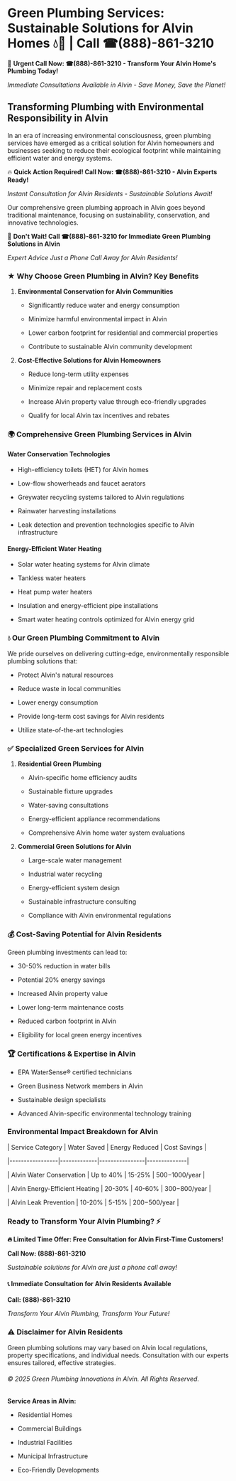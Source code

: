 # Green Plumbing Services: Sustainable Solutions for Alvin Homes 💧🌿 | Call ☎(888)-861-3210

🚨 **Urgent Call Now: ☎(888)-861-3210 - Transform Your Alvin Home's Plumbing Today!**
*Immediate Consultations Available in Alvin - Save Money, Save the Planet!*

## Transforming Plumbing with Environmental Responsibility in Alvin

In an era of increasing environmental consciousness, green plumbing services have emerged as a critical solution for Alvin homeowners and businesses seeking to reduce their ecological footprint while maintaining efficient water and energy systems. 

🔥 **Quick Action Required! Call Now: ☎(888)-861-3210 - Alvin Experts Ready!**
*Instant Consultation for Alvin Residents - Sustainable Solutions Await!*

Our comprehensive green plumbing approach in Alvin goes beyond traditional maintenance, focusing on sustainability, conservation, and innovative technologies.

🚨 **Don't Wait! Call ☎(888)-861-3210 for Immediate Green Plumbing Solutions in Alvin**
*Expert Advice Just a Phone Call Away for Alvin Residents!*

### ★ Why Choose Green Plumbing in Alvin? Key Benefits

1. **Environmental Conservation for Alvin Communities** 
   - Significantly reduce water and energy consumption
   - Minimize harmful environmental impact in Alvin
   - Lower carbon footprint for residential and commercial properties
   - Contribute to sustainable Alvin community development

2. **Cost-Effective Solutions for Alvin Homeowners** 
   - Reduce long-term utility expenses
   - Minimize repair and replacement costs
   - Increase Alvin property value through eco-friendly upgrades
   - Qualify for local Alvin tax incentives and rebates

### 🌍 Comprehensive Green Plumbing Services in Alvin

#### Water Conservation Technologies
- High-efficiency toilets (HET) for Alvin homes
- Low-flow showerheads and faucet aerators
- Greywater recycling systems tailored to Alvin regulations
- Rainwater harvesting installations
- Leak detection and prevention technologies specific to Alvin infrastructure

#### Energy-Efficient Water Heating
- Solar water heating systems for Alvin climate
- Tankless water heaters
- Heat pump water heaters
- Insulation and energy-efficient pipe installations
- Smart water heating controls optimized for Alvin energy grid

### 💧 Our Green Plumbing Commitment to Alvin

We pride ourselves on delivering cutting-edge, environmentally responsible plumbing solutions that:
- Protect Alvin's natural resources
- Reduce waste in local communities
- Lower energy consumption
- Provide long-term cost savings for Alvin residents
- Utilize state-of-the-art technologies

### ✅ Specialized Green Services for Alvin

1. **Residential Green Plumbing**
   - Alvin-specific home efficiency audits
   - Sustainable fixture upgrades
   - Water-saving consultations
   - Energy-efficient appliance recommendations
   - Comprehensive Alvin home water system evaluations

2. **Commercial Green Solutions for Alvin**
   - Large-scale water management
   - Industrial water recycling
   - Energy-efficient system design
   - Sustainable infrastructure consulting
   - Compliance with Alvin environmental regulations

### 💰 Cost-Saving Potential for Alvin Residents

Green plumbing investments can lead to:
- 30-50% reduction in water bills
- Potential 20% energy savings
- Increased Alvin property value
- Lower long-term maintenance costs
- Reduced carbon footprint in Alvin
- Eligibility for local green energy incentives

### 🏆 Certifications & Expertise in Alvin

- EPA WaterSense® certified technicians
- Green Business Network members in Alvin
- Sustainable design specialists
- Advanced Alvin-specific environmental technology training

### Environmental Impact Breakdown for Alvin

| Service Category | Water Saved | Energy Reduced | Cost Savings |
|-----------------|-------------|----------------|--------------|
| Alvin Water Conservation | Up to 40% | 15-25% | $500-$1000/year |
| Alvin Energy-Efficient Heating | 20-30% | 40-60% | $300-$800/year |
| Alvin Leak Prevention | 10-20% | 5-15% | $200-$500/year |

### Ready to Transform Your Alvin Plumbing? ⚡

**🔥 Limited Time Offer: Free Consultation for Alvin First-Time Customers!**

**Call Now: (888)-861-3210**
*Sustainable solutions for Alvin are just a phone call away!*

#### 📞 Immediate Consultation for Alvin Residents Available

**Call: (888)-861-3210**
*Transform Your Alvin Plumbing, Transform Your Future!*

### ⚠️ Disclaimer for Alvin Residents

Green plumbing solutions may vary based on Alvin local regulations, property specifications, and individual needs. Consultation with our experts ensures tailored, effective strategies.

###### © 2025 Green Plumbing Innovations in Alvin. All Rights Reserved.

**Service Areas in Alvin:** 
- Residential Homes
- Commercial Buildings
- Industrial Facilities
- Municipal Infrastructure
- Eco-Friendly Developments